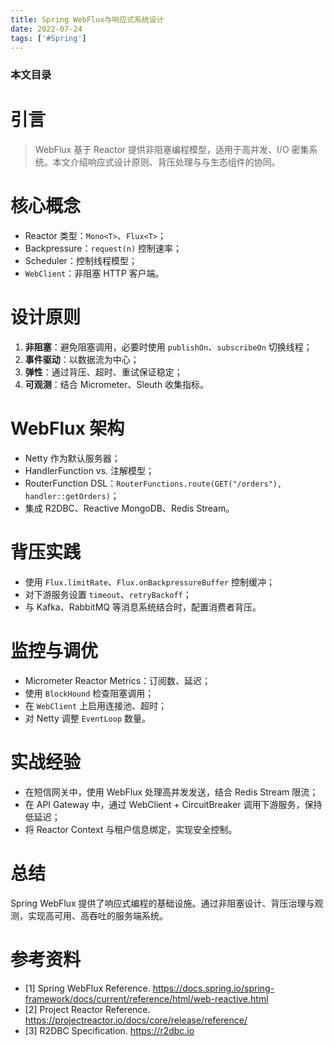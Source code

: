 ```yaml
---
title: Spring WebFlux与响应式系统设计
date: 2022-07-24
tags: ['#Spring']
---
```


### 本文目录
<!-- toc -->

# 引言
> WebFlux 基于 Reactor 提供非阻塞编程模型，适用于高并发、I/O 密集系统。本文介绍响应式设计原则、背压处理与与生态组件的协同。

# 核心概念
- Reactor 类型：`Mono<T>`、`Flux<T>`；
- Backpressure：`request(n)` 控制速率；
- Scheduler：控制线程模型；
- `WebClient`：非阻塞 HTTP 客户端。

# 设计原则
1. **非阻塞**：避免阻塞调用，必要时使用 `publishOn`、`subscribeOn` 切换线程；
2. **事件驱动**：以数据流为中心；
3. **弹性**：通过背压、超时、重试保证稳定；
4. **可观测**：结合 Micrometer、Sleuth 收集指标。

# WebFlux 架构
- Netty 作为默认服务器；
- HandlerFunction vs. 注解模型；
- RouterFunction DSL：`RouterFunctions.route(GET("/orders"), handler::getOrders)`；
- 集成 R2DBC、Reactive MongoDB、Redis Stream。

# 背压实践
- 使用 `Flux.limitRate`、`Flux.onBackpressureBuffer` 控制缓冲；
- 对下游服务设置 `timeout`、`retryBackoff`；
- 与 Kafka、RabbitMQ 等消息系统结合时，配置消费者背压。

# 监控与调优
- Micrometer Reactor Metrics：订阅数、延迟；
- 使用 `BlockHound` 检查阻塞调用；
- 在 `WebClient` 上启用连接池、超时；
- 对 Netty 调整 `EventLoop` 数量。

# 实战经验
- 在短信网关中，使用 WebFlux 处理高并发发送，结合 Redis Stream 限流；
- 在 API Gateway 中，通过 WebClient + CircuitBreaker 调用下游服务，保持低延迟；
- 将 Reactor Context 与租户信息绑定，实现安全控制。

# 总结
Spring WebFlux 提供了响应式编程的基础设施。通过非阻塞设计、背压治理与观测，实现高可用、高吞吐的服务端系统。

# 参考资料
- [1] Spring WebFlux Reference. https://docs.spring.io/spring-framework/docs/current/reference/html/web-reactive.html
- [2] Project Reactor Reference. https://projectreactor.io/docs/core/release/reference/
- [3] R2DBC Specification. https://r2dbc.io
